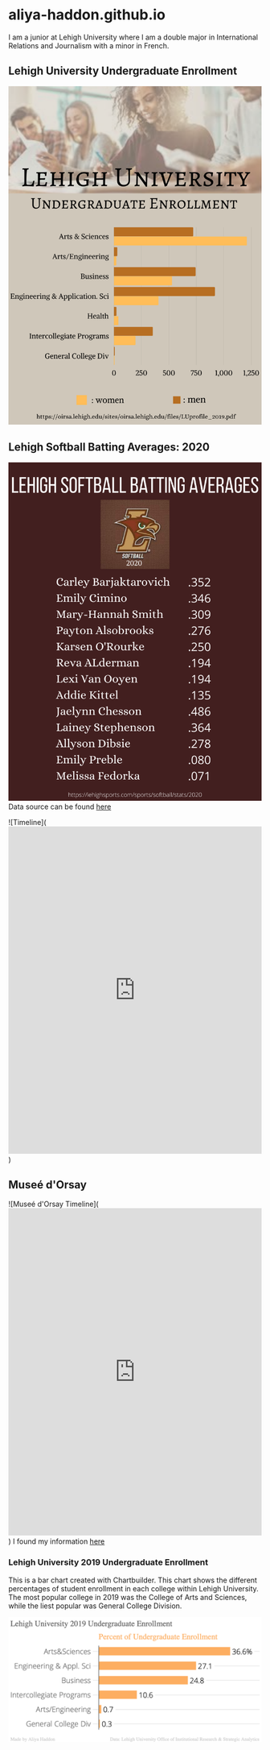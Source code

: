 # aliya-haddon.github.io

I am a junior at Lehigh University where I am a double major in International Relations and Journalism with a minor in French. 

## Lehigh University Undergraduate Enrollment
![Lehigh University Undergraduate Enrollment](https://github.com/aliya-haddon/aliya-haddon.github.io/blob/main/Arts%20&%20Sciences.png?raw=true)

## Lehigh Softball Batting Averages: 2020
![Lehigh Softball Batting Averages: 2020](https://github.com/aliya-haddon/aliya-haddon.github.io/blob/main/Batting%20AVG.png?raw=true) 
Data source can be found [here](https://lehighsports.com/sports/softball/stats/2020)


![Timeline](<iframe src='https://cdn.knightlab.com/libs/timeline3/latest/embed/index.html?source=1h4A3lmZAN_ZCfSjHzJsbyHtpUO4xpKD7C-FC3IKyy38&font=Default&lang=en&initial_zoom=2&height=650' width='100%' height='650' webkitallowfullscreen mozallowfullscreen allowfullscreen frameborder='0'></iframe>)

## Museé d'Orsay
![Museé d'Orsay Timeline](<iframe src='https://cdn.knightlab.com/libs/timeline3/latest/embed/index.html?source=1h4A3lmZAN_ZCfSjHzJsbyHtpUO4xpKD7C-FC3IKyy38&font=Default&lang=en&initial_zoom=2&height=650' width='100%' height='650' webkitallowfullscreen mozallowfullscreen allowfullscreen frameborder='0'></iframe>)
I found my information [here](https://en.wikipedia.org/wiki/Musée_d%27Orsay)


### Lehigh University 2019 Undergraduate Enrollment 
This is a bar chart created with Chartbuilder. This chart shows the different percentages of student enrollment in each college within Lehigh University. The most popular college in 2019 was the College of Arts and Sciences, while the liest popular was General College Division.

![Lehigh University 2019 Undergraduate Enrollment](https://github.com/aliya-haddon/aliya-haddon.github.io/blob/main/Lehigh_University_2019_Undergraduate_Enrollment_2019_Percent_of_Undergraduate_Enrollment_chartbuilder-2.png?raw=true)
